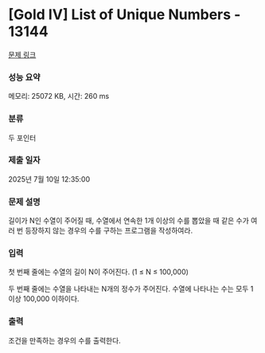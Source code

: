 # [Gold IV] List of Unique Numbers - 13144 

[문제 링크](https://www.acmicpc.net/problem/13144) 

### 성능 요약

메모리: 25072 KB, 시간: 260 ms

### 분류

두 포인터

### 제출 일자

2025년 7월 10일 12:35:00

### 문제 설명

<p>길이가 N인 수열이 주어질 때, 수열에서 연속한 1개 이상의 수를 뽑았을 때 같은 수가 여러 번 등장하지 않는 경우의 수를 구하는 프로그램을 작성하여라.</p>

### 입력 

 <p>첫 번째 줄에는 수열의 길이 N이 주어진다. (1 ≤ N ≤ 100,000)</p>

<p>두 번째 줄에는 수열을 나타내는 N개의 정수가 주어진다. 수열에 나타나는 수는 모두 1 이상 100,000 이하이다.</p>

### 출력 

 <p>조건을 만족하는 경우의 수를 출력한다.</p>

